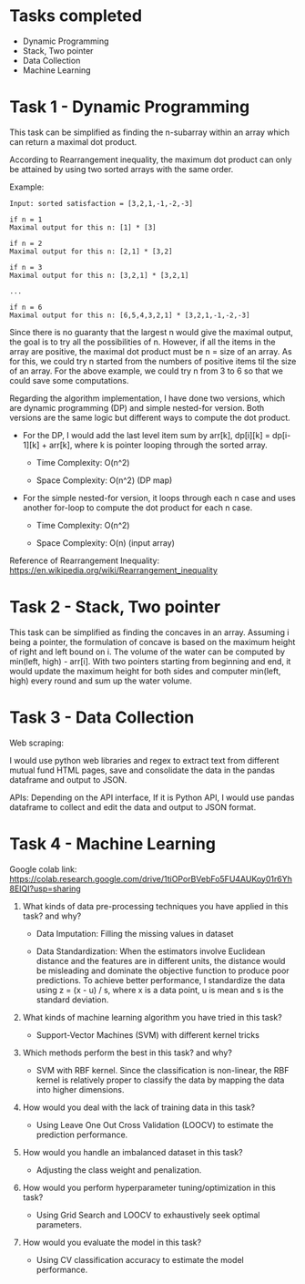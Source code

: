 # Tasks completed

- Dynamic Programming
- Stack, Two pointer
- Data Collection
- Machine Learning

# Task 1 - Dynamic Programming
This task can be simplified as finding the n-subarray within an array which can return a maximal dot product. 

According to Rearrangement inequality, the maximum dot product can only be attained by using two sorted arrays with the same order. 

Example:
```
Input: sorted satisfaction = [3,2,1,-1,-2,-3]

if n = 1
Maximal output for this n: [1] * [3]

if n = 2
Maximal output for this n: [2,1] * [3,2]

if n = 3
Maximal output for this n: [3,2,1] * [3,2,1]

...

if n = 6
Maximal output for this n: [6,5,4,3,2,1] * [3,2,1,-1,-2,-3]
```

Since there is no guaranty that the largest n would give the maximal output, the goal is to try all the possibilities of n. However, if all the items in the array are positive, the maximal dot product must be n = size of an array. As for this, we could try n started from the numbers of positive items til the size of an array. For the above example, we could try n from 3 to 6 so that we could save some computations.

Regarding the algorithm implementation, I have done two versions, which are dynamic programming (DP) and simple nested-for version. Both versions are the same logic but different ways to compute the dot product.

- For the DP, I would add the last level item sum by arr[k], dp[i][k] = dp[i-1][k] + arr[k], where k is pointer looping through the sorted array.

  - Time Complexity: O(n^2)

  - Space Complexity: O(n^2) (DP map)

- For the simple nested-for version, it loops through each n case and uses another for-loop to compute the dot product for each n case.

  - Time Complexity: O(n^2)

  - Space Complexity: O(n) (input array)

Reference of Rearrangement Inequality: https://en.wikipedia.org/wiki/Rearrangement_inequality


# Task 2 - Stack, Two pointer
This task can be simplified as finding the concaves in an array. Assuming i being a pointer, the formulation of concave is based on the maximum height of right and left bound on i. The volume of the water can be computed by min(left, high) - arr[i]. With two pointers starting from beginning and end, it would update the maximum height for both sides and computer min(left, high) every round and sum up the water volume.

# Task 3 - Data Collection
Web scraping: 

I would use python web libraries and regex to extract text from different mutual fund HTML pages, save and consolidate the data in the pandas dataframe and output to JSON.

APIs:
Depending on the API interface, If it is Python API, I would use pandas dataframe to collect and edit the data and output to JSON format.

# Task 4 - Machine Learning
Google colab link: https://colab.research.google.com/drive/1tiOPorBVebFo5FU4AUKoy01r6Yh8EIQI?usp=sharing

1. What kinds of data pre-processing techniques you have applied in this task? and why?
   
   - Data Imputation: Filling the missing values in dataset
   
   - Data Standardization: When the estimators involve Euclidean distance and the features are in different units, the distance would be misleading and dominate the objective function to produce poor predictions. To achieve better performance, I standardize the data using z = (x - u) / s, where x is a data point, u is mean and s is the standard deviation.
   
2. What kinds of machine learning algorithm you have tried in this task?

   - Support-Vector Machines (SVM) with different kernel tricks
   
3. Which methods perform the best in this task? and why?

   - SVM with RBF kernel. Since the classification is non-linear, the RBF kernel is relatively proper to classify the data by mapping the data into higher dimensions.

4. How would you deal with the lack of training data in this task?

   - Using Leave One Out Cross Validation (LOOCV) to estimate the prediction performance.
   
5. How would you handle an imbalanced dataset in this task?

   - Adjusting the class weight and penalization.
  
6. How would you perform hyperparameter tuning/optimization in this task?

   - Using Grid Search and LOOCV to exhaustively seek optimal parameters.
  
6. How would you evaluate the model in this task?
   
   - Using CV classification accuracy to estimate the model performance.

